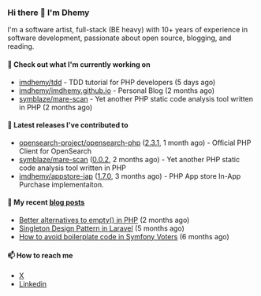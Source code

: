 ### Hi there 👋 I'm Dhemy

I'm a software artist, full-stack (BE heavy) with 10+ years of experience in software development,
passionate about open source, blogging, and reading.

#### 👷 Check out what I'm currently working on

- [imdhemy/tdd](https://github.com/imdhemy/tdd) - TDD tutorial for PHP developers (5 days ago)
- [imdhemy/imdhemy.github.io](https://github.com/imdhemy/imdhemy.github.io) - Personal Blog (2 months ago)
- [symblaze/mare-scan](https://github.com/symblaze/mare-scan) - Yet another PHP static code analysis tool written in PHP (2 months ago)

#### 🔭 Latest releases I've contributed to

- [opensearch-project/opensearch-php](https://github.com/opensearch-project/opensearch-php) ([2.3.1](https://github.com/opensearch-project/opensearch-php/releases/tag/2.3.1), 1 month ago) - Official PHP Client for OpenSearch
- [symblaze/mare-scan](https://github.com/symblaze/mare-scan) ([0.0.2](https://github.com/symblaze/mare-scan/releases/tag/0.0.2), 2 months ago) - Yet another PHP static code analysis tool written in PHP
- [imdhemy/appstore-iap](https://github.com/imdhemy/appstore-iap) ([1.7.0](https://github.com/imdhemy/appstore-iap/releases/tag/1.7.0), 3 months ago) - PHP App store In-App Purchase implementaiton.

#### 📜 My recent [blog posts](https://imdhemy.com/)

- [Better alternatives to empty() in PHP](https://imdhemy.com/blog/php/better-alternatives-to-empty-in-php.html/) (2 months ago)
- [Singleton Design Pattern in Laravel](https://imdhemy.com/blog/php/singleton-design-pattern-in-laravel.html/) (5 months ago)
- [How to avoid boilerplate code in Symfony Voters](https://imdhemy.com/blog/php/how-to-avoid-boilerplate-code-in-symfony-voters.html/) (6 months ago)

#### 📫 How to reach me

- [X](https://twitter.com/imdhemy)
- [Linkedin](https://linkedin.com/in/imdhemy)

